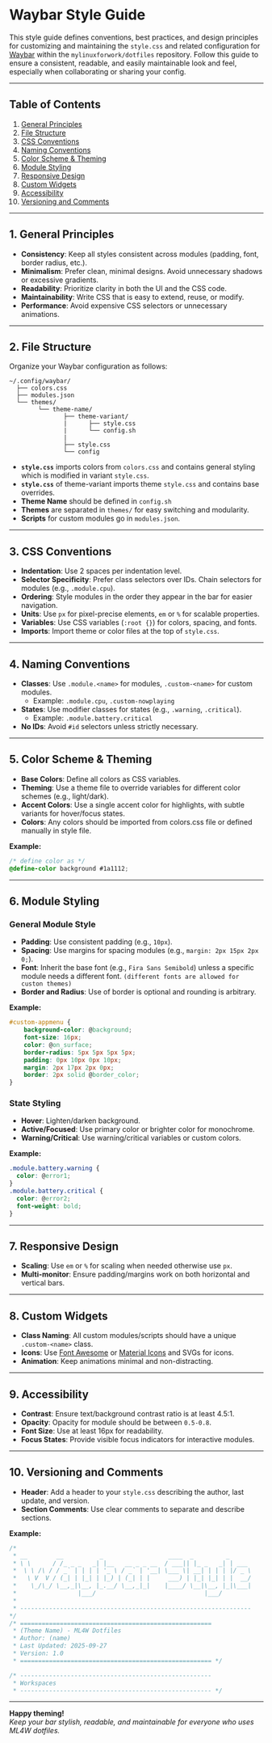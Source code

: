 # Waybar Style Guide

This style guide defines conventions, best practices, and design principles for customizing and maintaining the `style.css` and related configuration for [Waybar](https://github.com/Alexays/Waybar) within the `mylinuxforwork/dotfiles` repository. Follow this guide to ensure a consistent, readable, and easily maintainable look and feel, especially when collaborating or sharing your config.

---

## Table of Contents

1. [General Principles](#general-principles)
2. [File Structure](#file-structure)
3. [CSS Conventions](#css-conventions)
4. [Naming Conventions](#naming-conventions)
5. [Color Scheme & Theming](#color-scheme--theming)
6. [Module Styling](#module-styling)
7. [Responsive Design](#responsive-design)
8. [Custom Widgets](#custom-widgets)
9. [Accessibility](#accessibility)
10. [Versioning and Comments](#versioning-and-comments)

---

## 1. General Principles

- **Consistency**: Keep all styles consistent across modules (padding, font, border radius, etc.).
- **Minimalism**: Prefer clean, minimal designs. Avoid unnecessary shadows or excessive gradients.
- **Readability**: Prioritize clarity in both the UI and the CSS code.
- **Maintainability**: Write CSS that is easy to extend, reuse, or modify.
- **Performance**: Avoid expensive CSS selectors or unnecessary animations.

---

## 2. File Structure

Organize your Waybar configuration as follows:

```
~/.config/waybar/
  ├── colors.css
  ├── modules.json
  └── themes/
        └── theme-name/
               ├── theme-variant/
               |      ├── style.css
               |      └── config.sh
               |
               ├── style.css
               └── config
```

- **`style.css`** imports colors from `colors.css` and contains general styling which is modified in variant `style.css`.
- **`style.css`** of theme-variant imports theme `style.css` and contains base overrides.
- **Theme Name** should be defined in `config.sh`
- **Themes** are separated in `themes/` for easy switching and modularity.
- **Scripts** for custom modules go in `modules.json`.

---

## 3. CSS Conventions

- **Indentation**: Use 2 spaces per indentation level.
- **Selector Specificity**: Prefer class selectors over IDs. Chain selectors for modules (e.g., `.module.cpu`).
- **Ordering**: Style modules in the order they appear in the bar for easier navigation.
- **Units**: Use `px` for pixel-precise elements, `em` or `%` for scalable properties.
- **Variables**: Use CSS variables (`:root {}`) for colors, spacing, and fonts.
- **Imports**: Import theme or color files at the top of `style.css`.

---

## 4. Naming Conventions

- **Classes**: Use `.module.<name>` for modules, `.custom-<name>` for custom modules.
    - Example: `.module.cpu`, `.custom-nowplaying`
- **States**: Use modifier classes for states (e.g., `.warning`, `.critical`).
    - Example: `.module.battery.critical`
- **No IDs**: Avoid `#id` selectors unless strictly necessary.

---

## 5. Color Scheme & Theming

- **Base Colors**: Define all colors as CSS variables.
- **Theming**: Use a theme file to override variables for different color schemes (e.g., light/dark).
- **Accent Colors**: Use a single accent color for highlights, with subtle variants for hover/focus states.
- **Colors**: Any colors should be imported from colors.css file or defined manually in style file.

**Example:**
```css
/* define color as */
@define-color background #1a1112;
```

---

## 6. Module Styling

### General Module Style

- **Padding**: Use consistent padding (e.g., `10px`).
- **Spacing**: Use margins for spacing modules (e.g., `margin: 2px 15px 2px 0;`).
- **Font**: Inherit the base font (e.g., `Fira Sans Semibold`) unless a specific module needs a different font. `(different fonts are allowed for custon themes)` 
- **Border and Radius**: Use of border is optional and rounding is arbitrary.

**Example:**
```css
#custom-appmenu {
    background-color: @background;
    font-size: 16px;
    color: @on_surface;
    border-radius: 5px 5px 5px 5px;
    padding: 0px 10px 0px 10px;
    margin: 2px 17px 2px 0px;
    border: 2px solid @border_color;
}
```

### State Styling

- **Hover**: Lighten/darken background.
- **Active/Focused**: Use primary color or brighter color for monochrome.
- **Warning/Critical**: Use warning/critical variables or custom colors.

**Example:**
```css
.module.battery.warning {
  color: @error1;
}
.module.battery.critical {
  color: @error2;
  font-weight: bold;
}
```

---

## 7. Responsive Design

- **Scaling**: Use `em` or `%` for scaling when needed otherwise use `px`.
- **Multi-monitor**: Ensure padding/margins work on both horizontal and vertical bars.

---

## 8. Custom Widgets

- **Class Naming**: All custom modules/scripts should have a unique `.custom-<name>` class.
- **Icons**: Use [Font Awesome](https://www.fontawesome.com/) or [Material Icons](https://www.fonts.google.com/) and SVGs for icons.
- **Animation**: Keep animations minimal and non-distracting.

---

## 9. Accessibility

- **Contrast**: Ensure text/background contrast ratio is at least 4.5:1.
- **Opacity**: Opacity for module should be between `0.5-0.8`.
- **Font Size**: Use at least 16px for readability.
- **Focus States**: Provide visible focus indicators for interactive modules.

---

## 10. Versioning and Comments

- **Header**: Add a header to your `style.css` describing the author, last update, and version.
- **Section Comments**: Use clear comments to separate and describe sections.

**Example:**
```css
/*
 * __        __          _                  ____  _         _
 * \ \      / /_ _ _   _| |__   __ _ _ __  / ___|| |_ _   _| | ___
 *  \ \ /\ / / _` | | | | '_ \ / _` | '__| \___ \| __| | | | |/ _ \
 *   \ V  V / (_| | |_| | |_) | (_| | |     ___) | |_| |_| | |  __/
 *    \_/\_/ \__,_|\__, |_.__/ \__,_|_|    |____/ \__|\__, |_|\___|
 *                 |___/                              |___/
 *
 * ----------------------------------------------------------------
*/
/* =====================================================
 * (Theme Name) - ML4W Dotfiles
 * Author: (name)
 * Last Updated: 2025-09-27
 * Version: 1.0
 * ===================================================== */
```

```css
/* -----------------------------------------------------
 * Workspaces
 * ----------------------------------------------------- */
```
---

**Happy theming!**  
*Keep your bar stylish, readable, and maintainable for everyone who uses ML4W dotfiles.*
